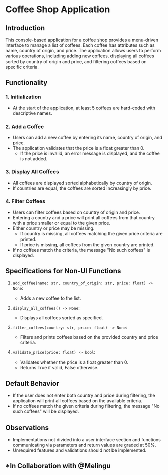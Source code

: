 # Coffee Shop Application

## Introduction

This console-based application for a coffee shop provides a menu-driven interface to manage a list of coffees. Each coffee has attributes such as name, country of origin, and price. The application allows users to perform various operations, including adding new coffees, displaying all coffees sorted by country of origin and price, and filtering coffees based on specific criteria.

## Functionality

### 1. Initialization

- At the start of the application, at least 5 coffees are hard-coded with descriptive names.

### 2. Add a Coffee

- Users can add a new coffee by entering its name, country of origin, and price.
- The application validates that the price is a float greater than 0.
  - If the price is invalid, an error message is displayed, and the coffee is not added.

### 3. Display All Coffees

- All coffees are displayed sorted alphabetically by country of origin.
- If countries are equal, the coffees are sorted increasingly by price.

### 4. Filter Coffees

- Users can filter coffees based on country of origin and price.
- Entering a country and a price will print all coffees from that country with a price smaller or equal to the given price.
- Either country or price may be missing.
  - If country is missing, all coffees matching the given price criteria are printed.
  - If price is missing, all coffees from the given country are printed.
- If no coffees match the criteria, the message "No such coffees" is displayed.

## Specifications for Non-UI Functions

1. `add_coffee(name: str, country_of_origin: str, price: float) -> None`:
   - Adds a new coffee to the list.

2. `display_all_coffees() -> None`:
   - Displays all coffees sorted as specified.

3. `filter_coffees(country: str, price: float) -> None`:
   - Filters and prints coffees based on the provided country and price criteria.

4. `validate_price(price: float) -> bool`:
   - Validates whether the price is a float greater than 0.
   - Returns True if valid, False otherwise.

## Default Behavior

- If the user does not enter both country and price during filtering, the application will print all coffees based on the available criteria.
- If no coffees match the given criteria during filtering, the message "No such coffees" will be displayed.

## Observations

- Implementations not divided into a user interface section and functions communicating via parameters and return values are graded at 50%.
- Unrequired features and validations should not be implemented.

## *In Collaboration with @Melingu
